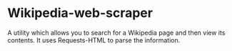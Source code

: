# Wikipedia-web-scraper
A utility which allows you to search for a Wikipedia page and then view its contents. It uses Requests-HTML to parse the information.
